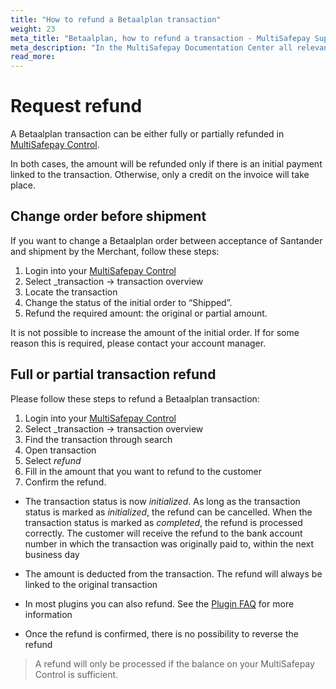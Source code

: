 ```yaml
---
title: "How to refund a Betaalplan transaction"
weight: 23
meta_title: "Betaalplan, how to refund a transaction - MultiSafepay Support"
meta_description: "In the MultiSafepay Documentation Center all relevant information regarding our Plugins and API. As well as Support pages for Payment Method, Tools and General Questions. You can also find the contact details of our Support Team and Integration Team."
read_more:
---
```

# Request refund
A Betaalplan transaction can be either fully or partially refunded in [MultiSafepay Control](https://merchant.multisafepay.com). 

In both cases, the amount will be refunded only if there is an initial payment linked to the transaction. Otherwise, only a credit on the invoice will take place.

## Change order before shipment
If you want to change a Betaalplan order between acceptance of Santander and shipment by the Merchant, follow these steps:

1. Login into your [MultiSafepay Control](https://merchant.multisafepay.com)
2. Select _transaction -> transaction overview
3. Locate the transaction
4. Change the status of the initial order to “Shipped”.
5. Refund the required amount: the original or partial amount.

It is not possible to increase the amount of the initial order. If for some reason this is required, please contact your account manager.

## Full or partial transaction refund
Please follow these steps to refund a Betaalplan transaction:

1. Login into your [MultiSafepay Control](https://merchant.multisafepay.com)
2. Select _transaction -> transaction overview
3. Find the transaction through search
4. Open transaction
5. Select _refund_
6. Fill in the amount that you want to refund to the customer
7. Confirm the refund.

* The transaction status is now _initialized_. As long as the transaction status is marked as _initialized_, the refund can be cancelled. When the transaction status is marked as _completed_, the refund is processed correctly. The customer will receive the refund to the bank account number in which the transaction was originally paid to, within the next business day

* The amount is deducted from the transaction. The refund will always be linked to the original transaction

* In most plugins you can also refund. See the [Plugin FAQ](/integrations/) for more information

* Once the refund is confirmed, there is no possibility to reverse the refund

> A refund will only be processed if the balance on your MultiSafepay Control is sufficient.
<br>